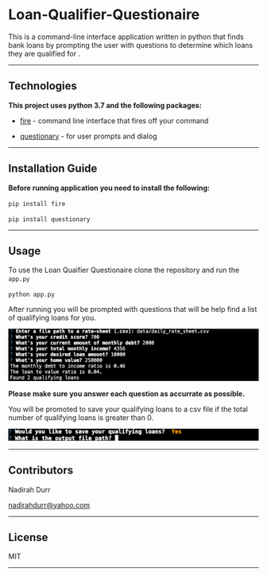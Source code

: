 # Loan-Qualifier-Questionaire

This is a command-line interface application written in python that finds bank loans by prompting the user with questions to determine which loans they are qualified for . 

---

## Technologies

**This project uses python 3.7 and the following packages:**

* [fire](https://pypi.org/project/fire/)  - command line interface that fires off your command

* [questionary](https://pypi.org/project/questionary/) - for user prompts and dialog

---

## Installation Guide 

**Before running application you need to install the following:**

`pip install fire`

`pip install questionary`

---

## Usage

To use the Loan Quaifier Questionaire clone the repository and run the `app.py` 

`python app.py`

After running you will be prompted with questions that will be help find a list of qualifying loans for you. 

![Loan Questions](images/loan-questions.png)

**Please make sure you answer each question as accurrate as possible.** 

You will be promoted to save your qualifying loans to a csv file if the total number of qualifying loans is greater than 0. 

![Save Loans](images/save-loans.png)



---

## Contributors

Nadirah Durr

nadirahdurr@yahoo.com

---

## License

MIT

---


